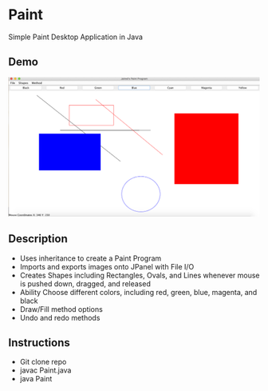 # Paint
Simple Paint Desktop Application in Java

<h2>Demo</h2>

![alt text](https://github.com/jaireddjawed/Paint/blob/master/ExportedImage.png)

<h2>Description</h2>
<ul>
  <li>Uses inheritance to create a Paint Program</li>
  <li>Imports and exports images onto JPanel with File I/O</li>
  <li>Creates Shapes including Rectangles, Ovals, and Lines whenever mouse is pushed down, dragged, and released</li>
  <li>Ability Choose different colors, including red, green, blue, magenta, and black</li>
  <li>Draw/Fill method options</li>
  <li>Undo and redo methods</li>
</ul>
<h2>Instructions</h2>
<ul>
  <li>Git clone repo</li>
  <li>javac Paint.java</li>
  <li>java Paint</li>
</ul>
